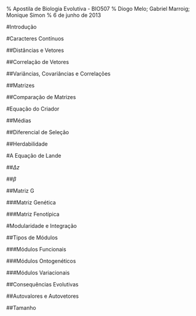 % Apostila de Biologia Evolutiva - BIO507
% Diogo Melo; Gabriel Marroig; Monique Simon
% 6 de junho de 2013


#Introdução

#Caracteres Contínuos

##Distâncias e Vetores

##Correlação de Vetores

##Variâncias, Covariâncias e Correlações

##Matrizes

##Comparação de Matrizes

#Equação do Criador

##Médias

##Diferencial de Seleção

##Herdabilidade

#A Equação de Lande

##$\Delta z$

##$\beta$

##Matriz G

###Matriz Genética

###Matriz Fenotípica

#Modularidade e Integração

##Tipos de Módulos

###Módulos Funcionais

###Módulos Ontogenéticos

###Módulos Variacionais

##Consequências Evolutivas

##Autovalores e Autovetores

##Tamanho
